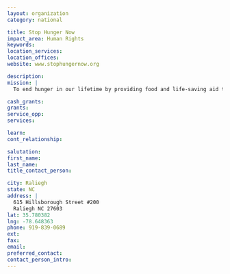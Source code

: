 ```yaml
---
layout: organization
category: national

title: Stop Hunger Now
impact_area: Human Rights
keywords: 
location_services: 
location_offices: 
website: www.stophungernow.org

description: 
mission: |
  To end hunger in our lifetime by providing food and life-saving aid to the world's most vulnerable and by creating a global commitment to mobilize the necessary resources.

cash_grants: 
grants: 
service_opp: 
services: 

learn: 
cont_relationship: 

salutation: 
first_name: 
last_name: 
title_contact_person: 

city: Raliegh
state: NC
address: |
  615 Hillsborough Street #200  
  Raliegh NC 27603
lat: 35.780382
lng: -78.648363
phone: 919-839-0689
ext: 
fax: 
email: 
preferred_contact: 
contact_person_intro: 
---
```

